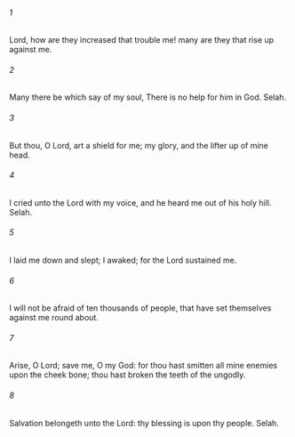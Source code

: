 ###### 1
Lord, how are they increased that trouble me! many are they that rise up against me.

###### 2
Many there be which say of my soul, There is no help for him in God. Selah.

###### 3
But thou, O Lord, art a shield for me; my glory, and the lifter up of mine head.

###### 4
I cried unto the Lord with my voice, and he heard me out of his holy hill. Selah.

###### 5
I laid me down and slept; I awaked; for the Lord sustained me.

###### 6
I will not be afraid of ten thousands of people, that have set themselves against me round about.

###### 7
Arise, O Lord; save me, O my God: for thou hast smitten all mine enemies upon the cheek bone; thou hast broken the teeth of the ungodly.

###### 8
Salvation belongeth unto the Lord: thy blessing is upon thy people. Selah.

